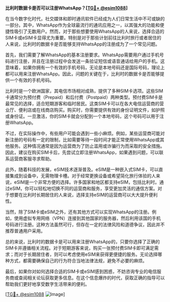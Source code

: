 **比利时数据卡是否可以注册WhatsApp？[[TG💪+ @esim1088](https://t.me/s/esim1088)]**

在当今数字化时代，社交媒体和即时通讯软件已经成为人们日常生活中不可或缺的一部分。其中，WhatsApp作为全球最流行的通讯应用之一，以其强大的功能和便捷性吸引了无数用户。然而，对于那些想要使用WhatsApp的人来说，选择合适的SIM卡或eSIM卡显得尤为重要。特别是对于那些计划前往比利时旅行或者居住的人来说，比利时的数据卡是否能够支持WhatsApp的注册成为了一个常见问题。

首先，我们需要了解WhatsApp的基本注册要求。WhatsApp需要用户通过手机号码进行注册，并且在注册过程中会发送一条验证短信或语音通话给用户的手机。这意味着，如果你拥有一个有效的手机号码，无论是本地号码还是国际号码，理论上都可以用来注册WhatsApp。因此，问题的关键在于，比利时的数据卡是否能够提供一个有效的手机号码。

比利时是一个欧洲国家，其电信市场相对成熟，提供了多种SIM卡选项。这些SIM卡通常分为预付费（Prepaid）和后付费（Postpaid）两种类型。预付费SIM卡是最常见的选择，适合短期游客和临时居民。这类SIM卡可以在各大电信运营商的营业厅、便利店或在线商店购买。购买时，你需要提供有效的身份证明文件，如护照或身份证。一旦激活，你的SIM卡就会分配到一个本地号码，这个号码可以用于注册WhatsApp。

不过，在实际操作中，有些用户可能会遇到一些小麻烦。例如，某些运营商可能对新注册的号码有一定的限制，比如需要等待一段时间才能正常使用WhatsApp或其他服务。这种情况通常是因为运营商为了防止滥用或诈骗行为而采取的安全措施。因此，建议在购买SIM卡后，先尝试立即注册WhatsApp，如果遇到问题，可以联系运营商客服寻求帮助。

此外，随着科技的发展，eSIM技术逐渐普及。eSIM是一种嵌入式SIM卡，可以直接集成到设备中，无需物理卡槽。对于经常更换设备或希望简化旅行体验的人来说，eSIM是一个非常方便的选择。许多国家和地区都支持eSIM，包括比利时。通过eSIM，你可以轻松地切换不同的运营商和服务，享受更加灵活的通信方案。对于想要在比利时长期居住的人来说，选择支持eSIM的运营商可以大大提升便利性。

当然，除了SIM卡或eSIM之外，还有其他方式可以实现WhatsApp的注册。例如，使用虚拟专用网络（VPN）连接到其他国家的服务器，然后利用该国的手机号码进行注册。这种方法虽然可行，但存在一定的法律风险和道德争议，因此并不推荐普通用户采用。

总的来说，比利时的数据卡是可以用来注册WhatsApp的，只要你选择了正确的SIM卡并遵循相关流程。对于短期游客来说，购买一张预付费SIM卡即可满足需求；而对于长期居住者，则可以考虑使用eSIM来获得更便捷的服务。无论选择哪种方式，都需要确保自己的行为符合当地法律法规，避免不必要的麻烦。

最后，如果你对如何选择合适的SIM卡或eSIM感到困惑，不妨咨询专业的电信服务商或查阅相关论坛获取更多信息。在这个信息爆炸的时代，获取正确的指导可以帮助我们更好地享受数字生活带来的便利。

[[TG💪+ @esim1088](https://t.me/s/esim1088) ![Image](https://i.postimg.cc/4NQfJmqS/Snipaste-2025-05-13-00-14-12.png)]